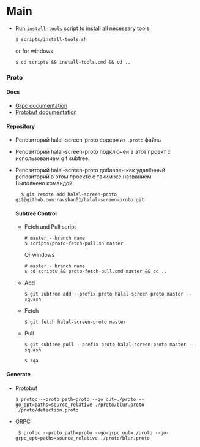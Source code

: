 # Main
- Run `install-tools` script to install all necessary tools
  ```shell
  $ scripts/install-tools.sh
  ```
  or for windows
  ```shell
  $ cd scripts && install-tools.cmd && cd ..
  ```


### Proto

#### Docs

- [Grpc documentation](https://grpc.io/docs/languages/go/quickstart/)
- [Protobuf documentation](https://protobuf.dev/getting-started/gotutorial/)

#### Repository

- Репозиторий halal-screen-proto содержит `.proto` файлы
- Репозиторий halal-screen-proto подключён в этот проект с использованием git subtree.
- Репозиторий halal-screen-proto добавлен как удалённый репозиторий в этом проекте с таким же названием  
  Выполнено командой:
  ```shell
    $ git remote add halal-screen-proto git@github.com:ravshan01/halal-screen-proto.git
  ```

  #### Subtree Control
  - Fetch and Pull script 
    ```shell
    # master - branch name
    $ scripts/proto-fetch-pull.sh master
    ```
    Or windows
    ```shell
    # master - branch name
    $ cd scripts && proto-fetch-pull.cmd master && cd ..
    ```
  - Add
    ```shell
    $ git subtree add --prefix proto halal-screen-proto master --squash
    ``` 
  - Fetch
    ```shell
    $ git fetch halal-screen-proto master
    ```
  - Pull
    ```shell
    $ git subtree pull --prefix proto halal-screen-proto master --squash
    ```
    ```shell
    $ :qa
    ```

#### Generate

- Protobuf
  ```shell 
  $ protoc --proto_path=proto --go_out=./proto --go_opt=paths=source_relative ./proto/blur.proto ./proto/detection.proto
  ```
- GRPC
  ```shell
   $ protoc --proto_path=proto --go-grpc_out=./proto --go-grpc_opt=paths=source_relative ./proto/blur.proto
  ```
